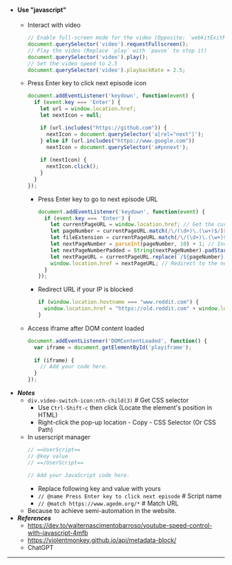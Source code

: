 - #### Use "javascript"
    - Interact with video
      ```javascript
      // Enable full-screen mode for the video (Opposite: `webkitExitFullscreen`)
      document.querySelector('video').requestFullscreen();
      // Play the video (Replace `play` with `pause` to stop it)
      document.querySelector('video').play();
      // Set the video speed to 2.5
      document.querySelector('video').playbackRate = 2.5;
      ```
    - Press Enter key to click next episode icon
      ```javascript
      document.addEventListener('keydown', function(event) {
        if (event.key === 'Enter') {
          let url = window.location.href;
          let nextIcon = null;

          if (url.includes("https://github.com")) {
            nextIcon = document.querySelector('a[rel="next"]');
          } else if (url.includes("https://www.google.com"))
            nextIcon = document.querySelector('a#pnnext');
          
          if (nextIcon) {
            nextIcon.click();
          }
        }
      });
      ```
        - Press Enter key to go to next episode URL
          ```javascript
          document.addEventListener('keydown', function(event) {
            if (event.key === 'Enter') {
              let currentPageURL = window.location.href; // Get the current page URL
              let pageNumber = currentPageURL.match(/\/(\d+)\.(\w+)$/)[1]; // Extract the page number from the URL
              let fileExtension = currentPageURL.match(/\/(\d+)\.(\w+)$/)[2]; // Extract the file extension from the URL
              let nextPageNumber = parseInt(pageNumber, 10) + 1; // Increment the page number
              let nextPageNumberPadded = String(nextPageNumber).padStart(pageNumber.length, '0'); // Zero-pad the next page number
              let nextPageURL = currentPageURL.replace(`/${pageNumber}.${fileExtension}`, `/${nextPageNumberPadded}.${fileExtension}`); // Construct the next URL
              window.location.href = nextPageURL; // Redirect to the next URL
            }
          });
          ```
        - Redirect URL if your IP is blocked
          ```javascript
          if (window.location.hostname === "www.reddit.com") {
            window.location.href = "https://old.reddit.com" + window.location.pathname + window.location.search;
          }
          ```
    - Access iframe after DOM content loaded
      ```javascript
      document.addEventListener('DOMContentLoaded', function() {
        var iframe = document.getElementById('playiframe');
    
        if (iframe) {
          // Add your code here.
        }
      });
      ```
- ***Notes***
    - `div.video-switch-icon:nth-child(3)` # Get CSS selector
        - Use `Ctrl-Shift-c` then click (Locate the element's position in HTML)
        - Right-click the pop-up location - Copy - CSS Selector (Or CSS Path)
    - In userscript manager
      ```javascript
      // ==UserScript==
      // @key value
      // ==/UserScript==
      
      // Add your JavaScript code here.
      ```
        - Replace following key and value with yours
        - `// @name Press Enter key to click next episode` # Script name
        - `// @match https://www.agedm.org/*` # Match URL
    - Because to achieve semi-automation in the website.
- ***References***
    - https://dev.to/walternascimentobarroso/youtube-speed-control-with-javascript-4mfb
    - https://violentmonkey.github.io/api/metadata-block/
    - ChatGPT
- ---
